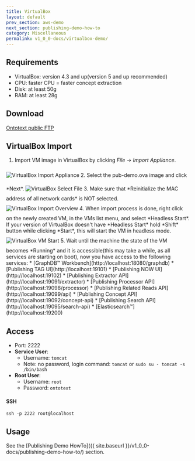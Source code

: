 ```yaml
---
title: VirtualBox
layout: default
prev_section: aws-demo
next_section: publishing-demo-how-to
category: Miscellaneous
permalink: v1_0_0-docs/virtualbox-demo/
---
```

## Requirements
* VirtualBox: version 4.3 and up(version 5 and up recommended)
* CPU: faster CPU = faster concept extraction
* Disk: at least 50g
* RAM: at least 28g

## Download
[Ontotext public FTP](ftp://ftp.ontotext.com:/pub/dsp/pub-demo.tar.gz)

## VirtualBox Import
1. Import VM image in VirtualBox by clicking *File* -> *Import Appliance*.
<img src="{{ site.baseurl }}/img/virtualbox/import.png" alt="VirtualBox Import Appliance" style="float:none; margin:10px 0 10px 0" >
2. Select the pub-demo.ova image and click *Next*.
<img src="{{ site.baseurl }}/img/virtualbox/import-select-file.png" alt="VirtualBox Select File" style="float:none; margin:10px 0 10px 0" >
3. Make sure that *Reinitialize the MAC address of all network cards* is NOT selected.
<img src="{{ site.baseurl }}/img/virtualbox/import-overview.png" alt="VirtualBox Import Overview" style="float:none; margin:10px 0 10px 0" >
4. When import process is done, right click on the newly created VM, in the VMs list menu, and select *Headless Start*.
If your version of VirtualBox doesn't have *Headless Start* hold *Shift* button while clicking *Start*, this will start the VM in headless mode.
<img src="{{ site.baseurl }}/img/virtualbox/start.png" alt="VirtualBox VM Start" style="float:none; margin:10px 0 10px 0" >
5. Wait until the machine the state of the VM becomes *Running* and it is accessible(this may take a while, as all services are starting on boot), now you have access to the following services:
* [GraphDB™ Workbench](http://localhost:18080/graphdb)
* [Publishing TAG UI](http://localhost:19101)
* [Publishing NOW UI](http://localhost:19102)
* [Publishing Extractor API](http://localhost:19091/extractor)
* [Publishing Processor API](http://localhost:19098/processor)
* [Publishing Related Reads API](http://localhost:19099/api)
* [Publishing Concept API](http://localhost:19092/concept-api)
* [Publishing Search API](http://localhost:19095/search-api)
* [Elasticsearch™](http://localhost:19200)

## Access
+ Port: 2222
+ **Service User**:
    + Username: `tomcat`
    + Note: no password, login command:
    `tomcat` or `sudo su - tomcat -s /bin/bash`
+ **Root User**:
    + Username: `root`
    + Password: `ontotext`


#### SSH

```
ssh -p 2222 root@localhost
```

## Usage
See the [Publishing Demo HowTo]({{ site.baseurl }}/v1_0_0-docs/publishing-demo-how-to/) section.

